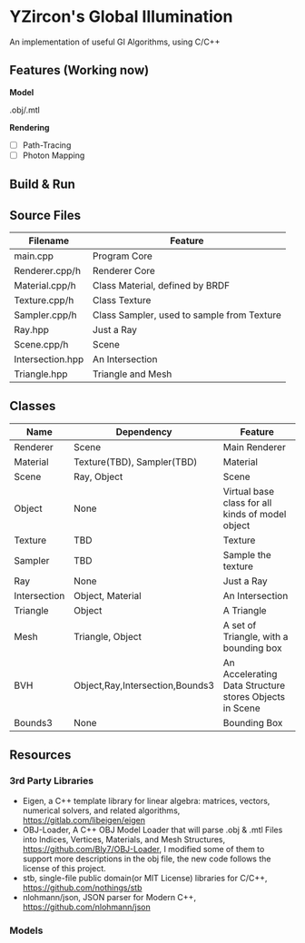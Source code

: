 # YZircon's Global Illumination

An implementation of useful GI Algorithms, using C/C++

## Features (Working now)

**Model**

.obj/.mtl

**Rendering**

- [ ] Path-Tracing
- [ ] Photon Mapping

## Build & Run

## Source Files

| Filename         | Feature                                    |
|------------------|--------------------------------------------|
| main.cpp         | Program Core                               |
| Renderer.cpp/h   | Renderer Core                              |
| Material.cpp/h   | Class Material, defined by BRDF            |
| Texture.cpp/h    | Class Texture                              |
| Sampler.cpp/h    | Class Sampler, used to sample from Texture |
| Ray.hpp          | Just a Ray                                 |
| Scene.cpp/h      | Scene                                      |
| Intersection.hpp | An Intersection                            |
| Triangle.hpp     | Triangle and Mesh                          |

## Classes

| Name         | Dependency                      | Feature                                                |
| ------------ | ------------------------------- | ------------------------------------------------------ |
| Renderer     | Scene                           | Main Renderer                                          |
| Material     | Texture(TBD), Sampler(TBD)      | Material                                               |
| Scene        | Ray, Object                     | Scene                                                  |
| Object       | None                            | Virtual base class for all kinds of model object       |
| Texture      | TBD                             | Texture                                                |
| Sampler      | TBD                             | Sample the texture                                     |
| Ray          | None                            | Just a Ray                                             |
| Intersection | Object, Material                | An Intersection                                        |
| Triangle     | Object                          | A Triangle                                             |
| Mesh         | Triangle, Object                | A set of Triangle, with a bounding box                 |
| BVH          | Object,Ray,Intersection,Bounds3 | An Accelerating Data Structure stores Objects in Scene |
| Bounds3      | None                            | Bounding Box                                           |




## Resources

### 3rd Party Libraries

- Eigen, a C++ template library for linear algebra: matrices, vectors, numerical solvers, and related algorithms, https://gitlab.com/libeigen/eigen
- OBJ-Loader, A C++ OBJ Model Loader that will parse .obj & .mtl Files into Indices, Vertices, Materials, and Mesh Structures, https://github.com/Bly7/OBJ-Loader, I modified some of them to support more descriptions in the obj file, the new code follows the license of this project.
- stb, single-file public domain(or MIT License) libraries for C/C++, https://github.com/nothings/stb
- nlohmann/json, JSON parser for Modern C++, https://github.com/nlohmann/json

### Models
